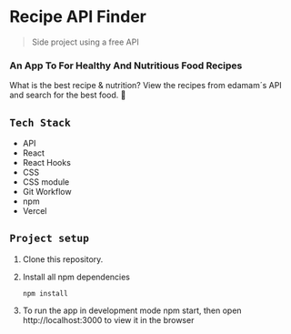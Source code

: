 # Recipe API Finder

> Side project using a free API 

### An App To For Healthy And Nutritious Food Recipes

What is the best recipe & nutrition? View the recipes from edamam´s API and search for the best food. 🥗

## `Tech Stack`

- API
- React
- React Hooks
- CSS
- CSS module
- Git Workflow
- npm
- Vercel

## `Project setup`

1. Clone this repository.
2. Install all npm dependencies

   `npm install`

3. To run the app in development mode npm start, then open http://localhost:3000 to view it in the browser

